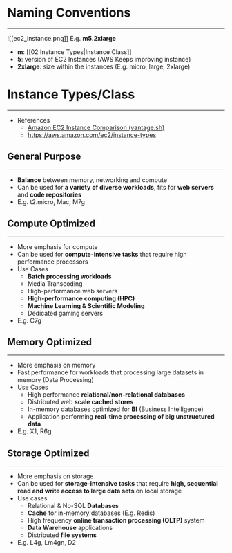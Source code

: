 # Naming Conventions
---

![[ec2_instance.png]]
E.g. **m5.2xlarge**
* **m**: [[02 Instance Types|Instance Class]]
* **5**: version of EC2 Instances (AWS Keeps improving instance)
* **2xlarge**: size within the instances (E.g. micro, large, 2xlarge)

# Instance Types/Class
---

* References
	* [Amazon EC2 Instance Comparison (vantage.sh)](https://instances.vantage.sh/)
	* https://aws.amazon.com/ec2/instance-types

## General Purpose
---

* **Balance** between memory, networking and compute
* Can be used for **a variety of diverse workloads**, fits for **web servers** and **code repositories**
* E.g. t2.micro, Mac, M7g

## Compute Optimized
---

* More emphasis for compute
* Can be used for **compute-intensive tasks** that require high performance processors
* Use Cases
	* **Batch processing workloads**
	* Media Transcoding
	* High-performance web servers
	* **High-performance computing (HPC)**
	* **Machine Learning & Scientific Modeling**
	* Dedicated gaming servers
* E.g. C7g

## Memory Optimized
---

* More emphasis on memory
* Fast performance for workloads that processing large datasets in memory (Data Processing)
* Use Cases
	* High performance **relational/non-relational databases**
	* Distributed web **scale cached stores**
	* In-memory databases optimized for **BI** (Business Intelligence)
	* Application performing **real-time processing of big unstructured data**
* E.g. X1, R6g

## Storage Optimized
---

* More emphasis on storage
* Can be used for **storage-intensive tasks** that require **high, sequential read and write access to large data sets** on local storage
* Use cases
	* Relational & No-SQL **Databases**
	* **Cache** for in-memory databases (E.g. Redis)
	* High frequency **online transaction processing (OLTP)** system
	* **Data Warehouse** applications
	* Distributed **file systems**
* E.g. L4g, Lm4gn, D2
